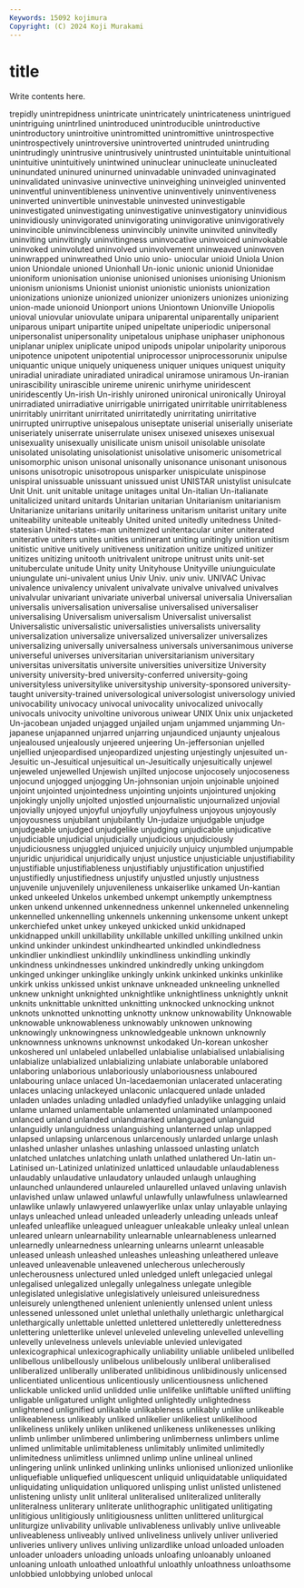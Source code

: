 ```yaml
---
Keywords: 15092 kojimura
Copyright: (C) 2024 Koji Murakami
---
```


# title

Write contents here.



trepidly
unintrepidness unintricate unintricately unintricateness unintrigued unintriguing unintrlined unintroduced unintroducible unintroductive
unintroductory unintroitive unintromitted unintromittive unintrospective unintrospectively unintroversive unintroverted unintruded unintruding
unintrudingly unintrusive unintrusively unintrusted unintuitable unintuitional unintuitive unintuitively unintwined uninuclear
uninucleate uninucleated uninundated uninured uninurned uninvadable uninvaded uninvaginated uninvalidated uninvasive
uninvective uninveighing uninveigled uninvented uninventful uninventibleness uninventive uninventively uninventiveness uninverted
uninvertible uninvestable uninvested uninvestigable uninvestigated uninvestigating uninvestigative uninvestigatory uninvidious uninvidiously
uninvigorated uninvigorating uninvigorative uninvigoratively uninvincible uninvincibleness uninvincibly uninvite uninvited uninvitedly
uninviting uninvitingly uninvitingness uninvocative uninvoiced uninvokable uninvoked uninvoluted uninvolved uninvolvement
uninweaved uninwoven uninwrapped uninwreathed Unio unio unio- uniocular unioid Uniola
Union union Uniondale unioned Unionhall Un-ionic unionic unionid Unionidae unioniform
unionisation unionise unionised unionises unionising Unionism unionism unionisms Unionist unionist
unionistic unionists unionization unionizations unionize unionized unionizer unionizers unionizes unionizing
union-made unionoid Unionport unions Uniontown Unionville Uniopolis unioval uniovular uniovulate
unipara uniparental uniparentally uniparient uniparous unipart unipartite uniped unipeltate uniperiodic
unipersonal unipersonalist unipersonality unipetalous uniphase uniphaser uniphonous uniplanar uniplex uniplicate
unipod unipods unipolar unipolarity uniporous unipotence unipotent unipotential uniprocessor uniprocessorunix
unipulse uniquantic unique uniquely uniqueness uniquer uniques uniquest uniquity uniradial
uniradiate uniradiated uniradical uniramose uniramous Un-iranian unirascibility unirascible unireme unirenic
unirhyme uniridescent uniridescently Un-irish Un-irishly unironed unironical unironically Uniroyal unirradiated
unirradiative unirrigable unirrigated unirritable unirritableness unirritably unirritant unirritated unirritatedly unirritating
unirritative unirrupted unirruptive unisepalous uniseptate uniserial uniserially uniseriate uniseriately uniserrate
uniserrulate unisex unisexed unisexes unisexual unisexuality unisexually unisilicate unism unisoil
unisolable unisolate unisolated unisolating unisolationist unisolative unisomeric unisometrical unisomorphic unison
unisonal unisonally unisonance unisonant unisonous unisons unisotropic unisotropous unisparker unispiculate
unispinose unispiral unissuable unissuant unissued unist UNISTAR unistylist unisulcate Unit
Unit. unit unitable unitage unitages unital Un-italian Un-italianate unitalicized unitard
unitards Unitarian unitarian Unitarianism unitarianism Unitarianize unitarians unitarily unitariness unitarism
unitarist unitary unite uniteability uniteable uniteably United united unitedly unitedness
United-statesian United-states-man unitemized unitentacular uniter uniterated uniterative uniters unites unities
unitinerant uniting unitingly unition unitism unitistic unitive unitively unitiveness unitization
unitize unitized unitizer unitizes unitizing unitooth unitrivalent unitrope unitrust units
unit-set unituberculate unitude Unity unity Unityhouse Unityville uniunguiculate uniungulate uni-univalent
unius Univ Univ. univ univ. UNIVAC Univac univalence univalency univalent
univalvate univalve univalved univalves univalvular univariant univariate univerbal universal universalia
Universalian universalis universalisation universalise universalised universaliser universalising Universalism universalism Universalist
universalist Universalistic universalistic universalisties universalists universality universalization universalize universalized universalizer
universalizes universalizing universally universalness universals universanimous universe universeful universes universitarian
universitarianism universitary universitas universitatis universite universities universitize University university university-bred
university-conferred university-going universityless universitylike universityship university-sponsored university-taught university-trained universological universologist
universology univied univocability univocacy univocal univocality univocalized univocally univocals univocity
univoltine univorous uniwear UNIX Unix unix unjacketed Un-jacobean unjaded unjagged
unjailed unjam unjammed unjamming Un-japanese unjapanned unjarred unjarring unjaundiced unjaunty
unjealous unjealoused unjealously unjeered unjeering Un-jeffersonian unjelled unjellied unjeopardised unjeopardized
unjesting unjestingly unjesuited un-Jesuitic un-Jesuitical unjesuitical un-Jesuitically unjesuitically unjewel unjeweled
unjewelled Unjewish unjilted unjocose unjocosely unjocoseness unjocund unjogged unjogging Un-johnsonian
unjoin unjoinable unjoined unjoint unjointed unjointedness unjointing unjoints unjointured unjoking
unjokingly unjolly unjolted unjostled unjournalistic unjournalized unjovial unjovially unjoyed unjoyful
unjoyfully unjoyfulness unjoyous unjoyously unjoyousness unjubilant unjubilantly Un-judaize unjudgable unjudge
unjudgeable unjudged unjudgelike unjudging unjudicable unjudicative unjudiciable unjudicial unjudicially unjudicious
unjudiciously unjudiciousness unjuggled unjuiced unjuicily unjuicy unjumbled unjumpable unjuridic unjuridical
unjuridically unjust unjustice unjusticiable unjustifiability unjustifiable unjustifiableness unjustifiably unjustification unjustified
unjustifiedly unjustifiedness unjustify unjustled unjustly unjustness unjuvenile unjuvenilely unjuvenileness unkaiserlike
unkamed Un-kantian unked unkeeled Unkelos unkembed unkempt unkemptly unkemptness unken
unkend unkenned unkennedness unkennel unkenneled unkenneling unkennelled unkennelling unkennels unkenning
unkensome unkent unkept unkerchiefed unket unkey unkeyed unkicked unkid unkidnaped
unkidnapped unkill unkillability unkillable unkilled unkilling unkilned unkin unkind unkinder
unkindest unkindhearted unkindled unkindledness unkindlier unkindliest unkindlily unkindliness unkindling unkindly
unkindness unkindnesses unkindred unkindredly unking unkingdom unkinged unkinger unkinglike unkingly
unkink unkinked unkinks unkinlike unkirk unkiss unkissed unkist unknave unkneaded
unkneeling unknelled unknew unknight unknighted unknightlike unknightliness unknightly unknit unknits
unknittable unknitted unknitting unknocked unknocking unknot unknots unknotted unknotting unknotty
unknow unknowability Unknowable unknowable unknowableness unknowably unknowen unknowing unknowingly unknowingness
unknowledgeable unknown unknownly unknownness unknowns unknownst unkodaked Un-korean unkosher unkoshered
unl unlabeled unlabelled unlabialise unlabialised unlabialising unlabialize unlabialized unlabializing unlabiate
unlaborable unlabored unlaboring unlaborious unlaboriously unlaboriousness unlaboured unlabouring unlace unlaced
Un-lacedaemonian unlacerated unlacerating unlaces unlacing unlackeyed unlaconic unlacquered unlade unladed
unladen unlades unlading unladled unladyfied unladylike unlagging unlaid unlame unlamed
unlamentable unlamented unlaminated unlampooned unlanced unland unlanded unlandmarked unlanguaged unlanguid
unlanguidly unlanguidness unlanguishing unlanterned unlap unlapped unlapsed unlapsing unlarcenous unlarcenously
unlarded unlarge unlash unlashed unlasher unlashes unlashing unlassoed unlasting unlatch
unlatched unlatches unlatching unlath unlathed unlathered Un-latin un-Latinised un-Latinized unlatinized
unlatticed unlaudable unlaudableness unlaudably unlaudative unlaudatory unlauded unlaugh unlaughing unlaunched
unlaundered unlaureled unlaurelled unlaved unlaving unlavish unlavished unlaw unlawed unlawful
unlawfully unlawfulness unlawlearned unlawlike unlawly unlawyered unlawyerlike unlax unlay unlayable
unlaying unlays unleached unlead unleaded unleaderly unleading unleads unleaf unleafed
unleaflike unleagued unleaguer unleakable unleaky unleal unlean unleared unlearn unlearnability
unlearnable unlearnableness unlearned unlearnedly unlearnedness unlearning unlearns unlearnt unleasable unleased
unleash unleashed unleashes unleashing unleathered unleave unleaved unleavenable unleavened unlecherous
unlecherously unlecherousness unlectured unled unledged unleft unlegacied unlegal unlegalised unlegalized
unlegally unlegalness unlegate unlegible unlegislated unlegislative unlegislatively unleisured unleisuredness unleisurely
unlengthened unlenient unleniently unlensed unlent unless unlessened unlessoned unlet unlethal
unlethally unlethargic unlethargical unlethargically unlettable unletted unlettered unletteredly unletteredness unlettering
unletterlike unlevel unleveled unleveling unlevelled unlevelling unlevelly unlevelness unlevels unleviable
unlevied unlevigated unlexicographical unlexicographically unliability unliable unlibeled unlibelled unlibellous unlibellously
unlibelous unlibelously unliberal unliberalised unliberalized unliberally unliberated unlibidinous unlibidinously unlicensed
unlicentiated unlicentious unlicentiously unlicentiousness unlichened unlickable unlicked unlid unlidded unlie
unlifelike unliftable unlifted unlifting unligable unligatured unlight unlighted unlightedly unlightedness
unlightened unlignified unlikable unlikableness unlikably unlike unlikeable unlikeableness unlikeably unliked
unlikelier unlikeliest unlikelihood unlikeliness unlikely unliken unlikened unlikeness unlikenesses unliking
unlimb unlimber unlimbered unlimbering unlimberness unlimbers unlime unlimed unlimitable unlimitableness
unlimitably unlimited unlimitedly unlimitedness unlimitless unlimned unlimp unline unlineal unlined
unlingering unlink unlinked unlinking unlinks unlionised unlionized unlionlike unliquefiable unliquefied
unliquescent unliquid unliquidatable unliquidated unliquidating unliquidation unliquored unlisping unlist unlisted
unlistened unlistening unlisty unlit unliteral unliteralised unliteralized unliterally unliteralness unliterary
unliterate unlithographic unlitigated unlitigating unlitigious unlitigiously unlitigiousness unlitten unlittered unliturgical
unliturgize unlivability unlivable unlivableness unlivably unlive unliveable unliveableness unliveably unlived
unliveliness unlively unliver unliveried unliveries unlivery unlives unliving unlizardlike unload
unloaded unloaden unloader unloaders unloading unloads unloafing unloanably unloaned unloaning
unloath unloathed unloathful unloathly unloathness unloathsome unlobbied unlobbying unlobed unlocal
